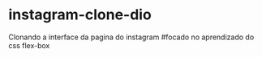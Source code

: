 # instagram-clone-dio
Clonando a interface da pagina do instagram 
#focado no aprendizado do css flex-box
